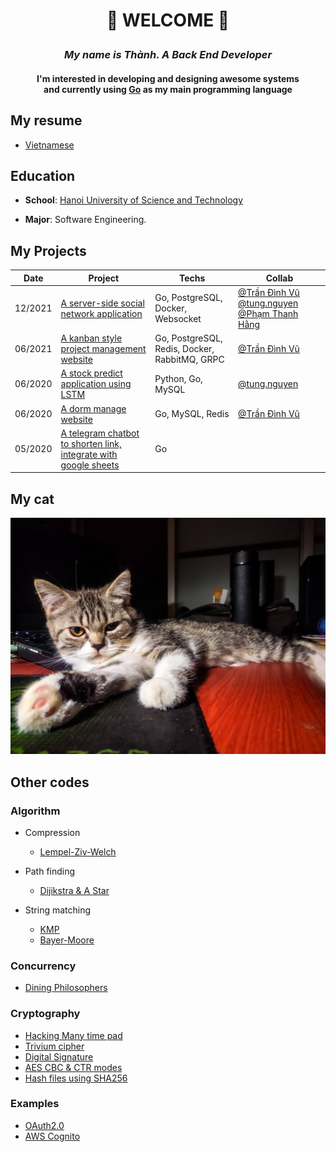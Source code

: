 # <p align="center"> 👋 WELCOME 👋 </p> 
### <p align="center"> _My name is Thành. A Back End Developer_ </p> 
#### <p align="center"> I'm interested in developing and designing awesome systems <br/> and currently using [Go](https://golang.org/) as my main programming language </p> 

## My resume
- [Vietnamese](https://drive.google.com/file/d/1vTJ0OFyoXSVehPnbUw-bFfbMHh-k6EFN/view?usp=sharing)

## Education

- **School**: [Hanoi University of Science and Technology](https://www.hust.edu.vn/)

- **Major**: Software Engineering.

## My Projects
| Date    | Project                                                                                                              | Techs                                         | Collab                                                                                                                                                   |
|---------|----------------------------------------------------------------------------------------------------------------------|-----------------------------------------------|----------------------------------------------------------------------------------------------------------------------------------------------------------|
| 12/2021 | [A server-side social network application](https://github.com/thanhpp/zola)                                          | Go, PostgreSQL, Docker, Websocket             | [@Trần Đình Vũ](https://github.com/trandinhvu13)  [@tung.nguyen](https://github.com/pinezapple)  [@Phạm Thanh Hằng](https://github.com/phamthanhhang208) |
| 06/2021 | [A kanban style project management website](https://github.com/thanhpp/prom)                                         | Go, PostgreSQL, Redis, Docker, RabbitMQ, GRPC | [@Trần Đình Vũ](https://github.com/trandinhvu13)                                                                                                         |
| 06/2020 | [A stock predict application using LSTM](https://github.com/thanhpp/HUST_20192_Project2)                             | Python, Go, MySQL                             | [@tung.nguyen](https://github.com/pinezapple)                                                                                                            |
| 06/2020 | [A dorm  manage website](https://github.com/thanhpp/HUST_20192_QuanLyKyTucXa)                                        | Go, MySQL, Redis                              | [@Trần Đình Vũ](https://github.com/trandinhvu13)                                                                                                         |
| 05/2020 | [A telegram chatbot to shorten link, integrate with google sheets](https://github.com/DeltaTeamApp/Telegram_Chatbot) | Go                                            |                                                                                                                                                          |                                                                                                                                                 |

## My cat
![](https://github.com/thanhpp/thanhpp/blob/master/IMG_20200721_011757.jpg)

## Other codes
### Algorithm
- Compression
  - [Lempel-Ziv-Welch](https://gist.github.com/thanhpp/2245980b6d7f04e2cd131dbc062d6edb)
 
- Path finding
  - [Dijikstra & A Star](https://github.com/thanhpp/HUST_20191_Project1/tree/master/ShortestPaths/ShortestPaths4)

- String matching
  - [KMP](https://gist.github.com/thanhpp/cd6f6fe8085c9c338325c8ce3507159e)
  - [Bayer-Moore](https://gist.github.com/thanhpp/db459bd078c941b130476bf7c85dbe3c)

### Concurrency
- [Dining Philosophers](https://github.com/thanhpp/HUST_20182_OS)

### Cryptography
- [Hacking Many time pad](https://github.com/thanhpp/HUST/tree/main/MMVUD/project1)
- [Trivium cipher](https://github.com/thanhpp/HUST/tree/main/MMVUD/project2)
- [Digital Signature](https://github.com/thanhpp/HUST_20191_Cryptography)
- [AES CBC & CTR modes](https://github.com/thanhpp/HUST/tree/main/MMVUD/project3)
- [Hash files using SHA256](https://github.com/thanhpp/HUST/tree/main/MMVUD/project4)

### Examples
- [OAuth2.0](https://github.com/thanhpp/go-oauth2-example)
- [AWS Cognito](https://github.com/thanhpp/aws-cognito-example)
